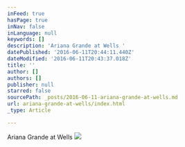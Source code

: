 ```yaml
---
inFeed: true
hasPage: true
inNav: false
inLanguage: null
keywords: []
description: 'Ariana Grande at Wells '
datePublished: '2016-06-11T20:44:11.440Z'
dateModified: '2016-06-11T20:43:37.018Z'
title: ''
author: []
authors: []
publisher: null
starred: false
sourcePath: _posts/2016-06-11-ariana-grande-at-wells.md
url: ariana-grande-at-wells/index.html
_type: Article

---
```

Ariana Grande at Wells ![](https://the-grid-user-content.s3-us-west-2.amazonaws.com/2d711027-185f-4778-9673-4991791ff797.jpg)